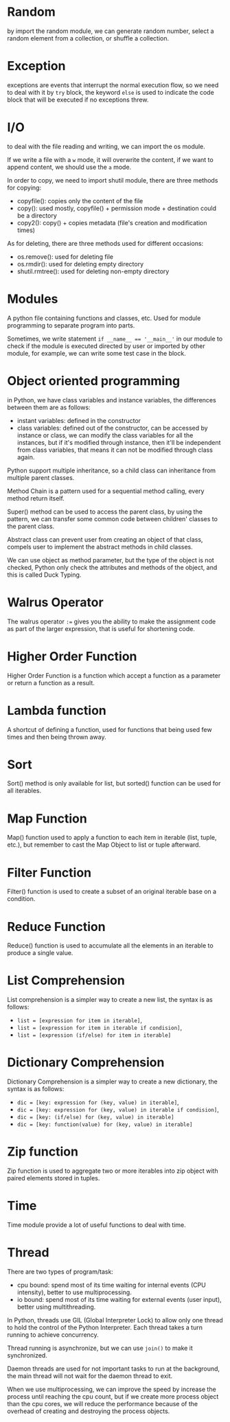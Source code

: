 # Random

by import the random module, we can generate random number, select a random element from a collection, or shuffle a collection.

# Exception

exceptions are events that interrupt the normal execution flow, so we need to deal with it by `try` block,  the keyword `else` is used to indicate the code block that will be executed if no exceptions threw.

# I/O

to deal with the file reading and writing, we can import the os module.

If we write a file with a `w` mode, it will overwrite the content, if we want to append content, we should use the `a` mode.

In order to copy, we need to import shutil module, there are three methods for copying:

- copyfile(): copies only the content of the file
- copy(): used mostly, copyfile() + permission mode + destination could be a directory
- copy2(): copy() + copies metadata (file's creation and modification times)

As for deleting, there are three methods used for different occasions:

- os.remove(): used for deleting file
- os.rmdir(): used for deleting empty directory
- shutil.rmtree(): used for deleting non-empty directory

# Modules

A python file containing functions and classes, etc. Used for module programming to separate program into parts.

Sometimes, we write statement `if __name__ == '__main__'` in our module to check if the module is executed directed by user or imported by other module, for example, we can write some test case in the block.

# Object oriented programming

in Python, we have class variables and instance variables, the differences between them are as follows:

- instant variables: defined in the constructor
- class variables: defined out of the constructor, can be accessed by instance or class, we can modify the class variables for all the instances, but if it's modified through instance, then it'll be independent from class variables, that means it can not be modified through class again.

Python support multiple inheritance, so a child class can inheritance from multiple parent classes.

Method Chain is a pattern used for a sequential method calling, every method return itself.

Super() method can be used to access the parent class, by using the pattern, we can transfer some common code between children' classes to the parent class. 

Abstract class can prevent user from creating an object of that class, compels user to implement the abstract methods in child classes.

We can use object as method parameter, but the type of the object is not checked, Python only check the attributes and methods of the object, and this is called Duck Typing.

# Walrus Operator

The walrus operator `:=` gives you the ability to make the assignment code as part of the larger expression, that is useful for shortening code. 

# Higher Order Function
 Higher Order Function is a function which accept a function as a parameter or return a function as a result.
 
# Lambda function
A shortcut of defining a function, used for functions that being used few times and then being thrown away.

# Sort

Sort() method is only available for list, but sorted() function can be used for all iterables.

# Map Function

Map() function used to apply a function to each item in iterable (list, tuple, etc.), but remember to cast the Map Object to list or tuple afterward.

# Filter Function

Filter() function is used to create a subset of an original iterable base on a condition.

# Reduce Function

Reduce() function is used to accumulate all the elements in an iterable to produce a single value.

# List Comprehension

List comprehension is a simpler way to create a new list, the syntax is as follows:
- `list = [expression for item in iterable]`, 
- `list = [expression for item in iterable if condision]`, 
- `list = [expression (if/else) for item in iterable]`

# Dictionary Comprehension

Dictionary Comprehension is a simpler way to create a new dictionary, the syntax is as follows:
- `dic = [key: expression for (key, value) in iterable]`, 
- `dic = [key: expression for (key, value) in iterable if condision]`, 
- `dic = [key: (if/else) for (key, value) in iterable]`
- `dic = [key: function(value) for (key, value) in iterable]`

# Zip function

Zip function is used to aggregate two or more iterables into zip object with paired elements stored in tuples. 

# Time

Time module provide a lot of useful functions to deal with time.

# Thread

There are two types of program/task:
- cpu bound: spend most of its time waiting for internal events (CPU intensity), better to use multiprocessing.
- io bound: spend most of its time waiting for external events (user input), better using multithreading.

In Python, threads use GIL (Global Interpreter Lock) to allow only one thread to hold the control of the Python Interpreter. Each thread takes a turn running to achieve concurrency.

Thread running is asynchronize, but we can use `join()` to make it synchronized.

Daemon threads are used for not important tasks to run at the background, the main thread will not wait for the daemon thread to exit.

When we use multiprocessing, we can improve the speed by increase the process until reaching the cpu count, but if we create more process object than the cpu cores, we will reduce the performance because of the overhead of creating and destroying the process objects.